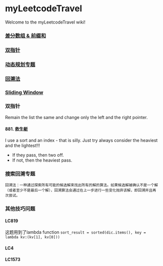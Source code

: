 # myLeetcodeTravel

Welcome to the myLeetcodeTravel wiki!

### [差分数组 & 前缀和](https://github.com/TianranWu/myLeetcodeTravel/wiki/Prefixarray)

### [双指针](https://github.com/TianranWu/myLeetcodeTravel/wiki/TwoPointer)

### [动态规划专题](https://github.com/TianranWu/myLeetcodeTravel/wiki/DynamicP)

### [回溯法](https://github.com/TianranWu/myLeetcodeTravel/wiki/BackTrack)

### [Sliding Window](https://github.com/TianranWu/myLeetcodeTravel/wiki/SlidingWindow)












### 双指针
Remain the list the same and change only the left and the right pointer.

#### 881. 救生艇
I use a sort and an index - that is silly. 
Just try always consider the heaviest and the lightest!!! 
- If they pass, then two off. 
- If not, then the heaviest pass.


### 搜索回溯专题
    回溯法：一种通过探索所有可能的候选解来找出所有的解的算法。如果候选解被确认不是一个解（或者至少不是最后一个解），回溯算法会通过在上一步进行一些变化抛弃该解，即回溯并且再次尝试。


### 其他技巧问题
#### LC819

这题用到了lambda function
`sort_result = sorted(dic.items(), key = lambda kv:(kv[1], kv[0]))`

#### LC4
#### LC1573



